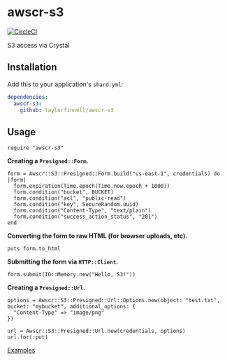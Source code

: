 # awscr-s3
[![CircleCI](https://circleci.com/gh/taylorfinnell/awscr-s3.svg?style=svg)](https://circleci.com/gh/taylorfinnell/awscr-s3)

S3 access via Crystal

## Installation

Add this to your application's `shard.yml`:

```yaml
dependencies:
  awscr-s3:
    github: taylorfinnell/awscr-s3
```

## Usage

```crystal
require "awscr-s3"
```
**Creating a `Presigned::Form`.**

```crystal
form = Awscr::S3::Presigned::Form.build("us-east-1", credentials) do |form|
  form.expiration(Time.epoch(Time.now.epoch + 1000))
  form.condition("bucket", BUCKET)
  form.condition("acl", "public-read")
  form.condition("key", SecureRandom.uuid)
  form.condition("Content-Type", "text/plain")
  form.condition("success_action_status", "201")
end
```

**Converting the form to raw HTML (for browser uploads, etc).**

```crystal
puts form.to_html
```

**Submitting the form via `HTTP::Client`.**

```crystal
form.submit(IO::Memory.new("Hello, S3!"))
```

**Creating a `Presigned::Url`.**

```crystal
options = Awscr::S3::Presigned::Url::Options.new(object: "test.txt", bucket: "mybucket", additional_options: {
  "Content-Type" => "image/png"
})

url = Awscr::S3::Presigned::Url.new(credentials, options)
url.for(:put)
```
 
[Examples](https://github.com/taylorfinnell/awscr-s3/tree/master/examples)

